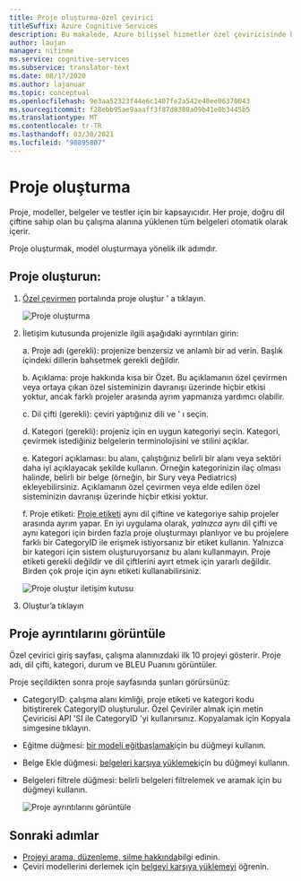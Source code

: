 ```yaml
---
title: Proje oluşturma-özel çevirici
titleSuffix: Azure Cognitive Services
description: Bu makalede, Azure bilişsel hizmetler özel çeviricisinde bir projenin nasıl oluşturulacağı ve yönetileceği açıklanmaktadır.
author: laujan
manager: nitinme
ms.service: cognitive-services
ms.subservice: translator-text
ms.date: 08/17/2020
ms.author: lajanuar
ms.topic: conceptual
ms.openlocfilehash: 9e3aa52323f44e6c1407fe2a542e40ee06370043
ms.sourcegitcommit: f28ebb95ae9aaaff3f87d8388a09b41e0b3445b5
ms.translationtype: MT
ms.contentlocale: tr-TR
ms.lasthandoff: 03/30/2021
ms.locfileid: "98895807"
---
```

# <a name="create-a-project"></a>Proje oluşturma

Proje, modeller, belgeler ve testler için bir kapsayıcıdır. Her proje, doğru dil çiftine sahip olan bu çalışma alanına yüklenen tüm belgeleri otomatik olarak içerir.

Proje oluşturmak, model oluşturmaya yönelik ilk adımdır.

## <a name="create-a-project"></a>Proje oluşturun:

1.  [Özel çevirmen](https://portal.customtranslator.azure.ai) portalında proje oluştur ' a tıklayın.

    ![Proje oluşturma](media/how-to/how-to-create-project.png)

2.  İletişim kutusunda projenizle ilgili aşağıdaki ayrıntıları girin:

    a.  Proje adı (gerekli): projenize benzersiz ve anlamlı bir ad verin. Başlık içindeki dillerin bahsetmek gerekli değildir.

    b.  Açıklama: proje hakkında kısa bir Özet. Bu açıklamanın özel çevirmen veya ortaya çıkan özel sisteminizin davranışı üzerinde hiçbir etkisi yoktur, ancak farklı projeler arasında ayrım yapmanıza yardımcı olabilir.

    c.  Dil çifti (gerekli): çeviri yaptığınız dili ve ' ı seçin.

    d.  Kategori (gerekli): projeniz için en uygun kategoriyi seçin. Kategori, çevirmek istediğiniz belgelerin terminolojisini ve stilini açıklar.

    e.  Kategori açıklaması: bu alanı, çalıştığınız belirli bir alanı veya sektöri daha iyi açıklayacak şekilde kullanın. Örneğin kategorinizin ilaç olması halinde, belirli bir belge (örneğin, bir Sury veya Pediatrics) ekleyebilirsiniz. Açıklamanın özel çevirmen veya elde edilen özel sisteminizin davranışı üzerinde hiçbir etkisi yoktur.

    f.  Proje etiketi: [Proje etiketi](workspace-and-project.md#project-labels) aynı dil çiftine ve kategoriye sahip projeler arasında ayrım yapar. En iyi uygulama olarak, *yalnızca* aynı dil çifti ve aynı kategori için birden fazla proje oluşturmayı planlıyor ve bu projelere farklı bir CategoryID ile erişmek istiyorsanız bir etiket kullanın. Yalnızca bir kategori için sistem oluşturuyorsanız bu alanı kullanmayın. Proje etiketi gerekli değildir ve dil çiftlerini ayırt etmek için yararlı değildir. Birden çok proje için aynı etiketi kullanabilirsiniz.

    ![Proje oluştur iletişim kutusu](media/how-to/how-to-create-project-dialog.png)

3.  Oluştur’a tıklayın

## <a name="view-project-details"></a>Proje ayrıntılarını görüntüle

Özel çevirici giriş sayfası, çalışma alanınızdaki ilk 10 projeyi gösterir. Proje adı, dil çifti, kategori, durum ve BLEU Puanını görüntüler.

Proje seçildikten sonra proje sayfasında şunları görürsünüz:

- CategoryID: çalışma alanı kimliği, proje etiketi ve kategori kodu bitiştirerek CategoryID oluşturulur. Özel Çeviriler almak için metin Çeviricisi API 'SI ile CategoryID 'yi kullanırsınız. Kopyalamak için Kopyala simgesine tıklayın.

- Eğitme düğmesi: [bir modeli eğitbaşlamak](how-to-train-model.md)için bu düğmeyi kullanın.

- Belge Ekle düğmesi: [belgeleri karşıya yüklemek](how-to-upload-document.md)için bu düğmeyi kullanın.

- Belgeleri filtrele düğmesi: belirli belgeleri filtrelemek ve aramak için bu düğmeyi kullanın.

    ![Proje ayrıntılarını görüntüle](media/how-to/how-to-view-project.png)

## <a name="next-steps"></a>Sonraki adımlar

- [Projeyi arama, düzenleme, silme hakkında](how-to-search-edit-delete-projects.md)bilgi edinin.
- Çeviri modellerini derlemek için [belgeyi karşıya yüklemeyi](how-to-upload-document.md) öğrenin.
